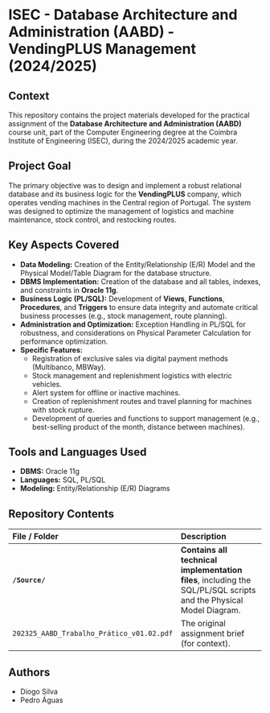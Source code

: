 # ISEC - Database Architecture and Administration (AABD) - VendingPLUS Management (2024/2025)

## Context

This repository contains the project materials developed for the practical assignment of the **Database Architecture and Administration (AABD)** course unit, part of the Computer Engineering degree at the Coimbra Institute of Engineering (ISEC), during the 2024/2025 academic year.

## Project Goal

The primary objective was to design and implement a robust relational database and its business logic for the **VendingPLUS** company, which operates vending machines in the Central region of Portugal. The system was designed to optimize the management of logistics and machine maintenance, stock control, and restocking routes.

## Key Aspects Covered

* **Data Modeling:** Creation of the Entity/Relationship (E/R) Model and the Physical Model/Table Diagram for the database structure.
* **DBMS Implementation:** Creation of the database and all tables, indexes, and constraints in **Oracle 11g**.
* **Business Logic (PL/SQL):** Development of **Views**, **Functions**, **Procedures**, and **Triggers** to ensure data integrity and automate critical business processes (e.g., stock management, route planning).
* **Administration and Optimization:** Exception Handling in PL/SQL for robustness, and considerations on Physical Parameter Calculation for performance optimization.
* **Specific Features:**
    * Registration of exclusive sales via digital payment methods (Multibanco, MBWay).
    * Stock management and replenishment logistics with electric vehicles.
    * Alert system for offline or inactive machines.
    * Creation of replenishment routes and travel planning for machines with stock rupture.
    * Development of queries and functions to support management (e.g., best-selling product of the month, distance between machines).

## Tools and Languages Used

* **DBMS:** Oracle 11g
* **Languages:** SQL, PL/SQL
* **Modeling:** Entity/Relationship (E/R) Diagrams

## Repository Contents

| File / Folder | Description |
| :--- | :--- |
| **`/Source/`** | **Contains all technical implementation files**, including the SQL/PL/SQL scripts and the Physical Model Diagram. |
| `202325_AABD_Trabalho_Prático_v01.02.pdf` | The original assignment brief (for context). |

## Authors

* Diogo Silva
* Pedro Águas
